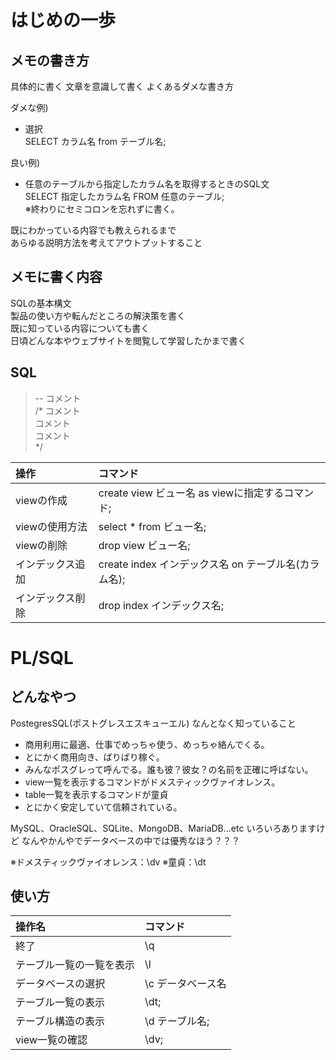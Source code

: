 # はじめの一歩

## メモの書き方

具体的に書く
文章を意識して書く
よくあるダメな書き方

ダメな例)
- 選択  
SELECT カラム名 from  テーブル名;

良い例) 
- 任意のテーブルから指定したカラム名を取得するときのSQL文  
SELECT 指定したカラム名 FROM 任意のテーブル;  
※終わりにセミコロンを忘れずに書く。  

既にわかっている内容でも教えられるまで  
あらゆる説明方法を考えてアウトプットすること


## メモに書く内容

SQLの基本構文  
製品の使い方や転んだところの解決策を書く  
既に知っている内容についても書く  
日頃どんな本やウェブサイトを閲覧して学習したかまで書く  

## SQL

> -- コメント  
> /*
>  コメント  
>  コメント  
>   コメント  
> */


|操作|コマンド|
|:---|:--|
|viewの作成|create view ビュー名 as viewに指定するコマンド;|
|viewの使用方法|select * from ビュー名;|
|viewの削除|drop view ビュー名;  |
|インデックス追加|create index インデックス名 on テーブル名(カラム名);|
|インデックス削除|drop index インデックス名;|

# PL/SQL

## どんなやつ

PostegresSQL(ポストグレスエスキューエル)
なんとなく知っていること
- 商用利用に最適、仕事でめっちゃ使う、めっちゃ絡んでくる。
- とにかく商用向き、ばりばり稼ぐ。
- みんなポスグレって呼んでる。誰も彼？彼女？の名前を正確に呼ばない。
- view一覧を表示するコマンドがドメスティックヴァイオレンス。
- table一覧を表示するコマンドが童貞
- とにかく安定していて信頼されている。

MySQL、OracleSQL、SQLite、MongoDB、MariaDB...etc
いろいろありますけど
なんやかんやでデータベースの中では優秀なほう？？？

※ドメスティックヴァイオレンス：\dv
※童貞：\dt

## 使い方
|操作名|コマンド|
|:---|:---|
|終了|\q|
|テーブル一覧の一覧を表示 |\l |
|データベースの選択| \c データベース名|
|テーブル一覧の表示|\dt;|
|テーブル構造の表示|\d テーブル名;|
|view一覧の確認|\dv;|


